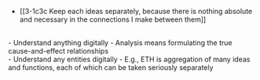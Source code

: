 - [[3-1c3c Keep each ideas separately, because there is nothing absolute and necessary in the connections I make between them]]
<br>
- Understand anything digitally
  - Analysis means formulating the true cause-and-effect relationships
<br>
- Understand any entities digitally
  - E.g., ETH is aggregation of many ideas and functions, each of which can be taken seriously separately
